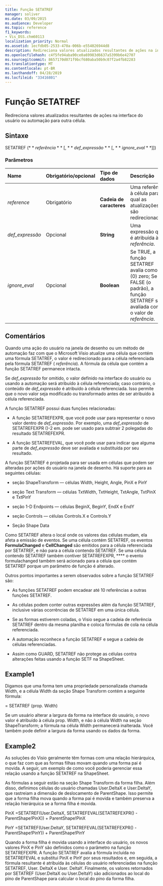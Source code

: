 ```yaml
---
title: Função SETATREF
manager: soliver
ms.date: 03/09/2015
ms.audience: Developer
ms.topic: reference
f1_keywords:
- Vis_DSS.chm60113
localization_priority: Normal
ms.assetid: 1ecfdb05-2533-470a-006b-e554026944d8
description: Redireciona valores atualizados resultantes de ações na interface do usuário ou automação para outra célula.
ms.openlocfilehash: c4f5fe94aba90ce0a69983d6637a5399b6e42707
ms.sourcegitcommit: 8657170d071f9bcf680aba50b9c07f2a4fb82283
ms.translationtype: MT
ms.contentlocale: pt-BR
ms.lasthandoff: 04/28/2019
ms.locfileid: "33416801"
---
```

# <a name="setatref-function"></a>Função SETATREF

Redireciona valores atualizados resultantes de ações na interface do usuário ou automação para outra célula. 
  
## <a name="syntax"></a>Sintaxe

SETATREF (* * *referência* * * [, * * *def_expressão* * * [, * * *ignore_eval* * *]]) 
  
### <a name="parameters"></a>Parâmetros

|**Name**|**Obrigatório/opcional**|**Tipo de dados**|**Descrição**|
|:-----|:-----|:-----|:-----|
| _reference_ <br/> |Obrigatório  <br/> |**Cadeia de caracteres** <br/> |Uma referência à célula para a qual as atualizações são redirecionadas.  <br/> |
| _def_expressão_ <br/> |Opcional  <br/> |**String** <br/> |Uma expressão que é atribuída à _referência_.  <br/> |
| _ignore_eval_ <br/> |Opcional  <br/> |**Boolean** <br/> |Se TRUE, a função SETATREF avalia como (0) zero; Se FALSE (o padrão), a função SETATREF será avaliada como o valor de _referência_.  <br/> |
   
## <a name="remarks"></a>Comentários

Quando uma ação do usuário na janela de desenho ou um método de automação faz com que o Microsoft Visio atualize uma célula que contém uma fórmula SETATREF, o valor é redirecionado para a célula referenciada pela fórmula SETATREF ( _referência_). A fórmula da célula que contém a função SETATREF permanece intacta.
  
Se _def_expressão_ for omitido, o valor definido na interface do usuário ou usando a automação será atribuído à célula referenciada; caso contrário, o conteúdo de _def_expressão_ é atribuído à célula referenciada. Isso permite que o novo valor seja modificado ou transformado antes de ser atribuído à célula referenciada. 
  
A função SETATREF possui duas funções relacionadas: 
  
- A função SETATREFEXPR, que você pode usar para representar o novo valor dentro de _def_expressão_. Por exemplo, uma _def_expressão_ de SETATREFEXPR ()-2 em. pode ser usado para subtrair 2 polegadas do resultado SETATREFEXPR. 
    
- A função SETATREFEVAL, que você pode usar para indicar que alguma parte de _def_expressão_ deve ser avaliada e substituída por seu resultado. 
    
A função SETATREF é projetada para ser usada em células que podem ser alteradas por ações do usuário na janela de desenho. Há suporte para as seguintes células:
  
- seção ShapeTransform — células Width, Height, Angle, PinX e PinY
    
- seção Text Transform — células TxtWidth, TxtHeight, TxtAngle, TxtPinX e TxtPinY
    
- seção 1-D Endpoints  — células BeginX, BeginY, EndX e EndY
    
- seção Controls — células Controls.X e Controls.Y
    
- Seção Shape Data
    
Como SETATREF altera o local onde os valores das células mudam, ela afeta a emissão de eventos. Se uma célula contém SETATREF, os eventos **FormulaChanged** e **CellChanged** são emitidos para a célula referenciada por SETATREF, e não para a célula contendo SETATREF. Se uma célula contendo SETATREF também contiver SETATREFEXPR, **** o evento formulachanged também será acionado para a célula que contém SETATREF porque um parâmetro de função é alterado. 
  
Outros pontos importantes a serem observados sobre a função SETATREF são:
  
- As funções SETATREF podem encadear até 10 referências a outras funções SETATREF. 
    
- As células podem conter outras expressões além da função SETATREF, inclusive várias ocorrências de SETATREF em uma única célula.
    
- Se as formas estiverem coladas, o Visio segue a cadeia de referência SETATREF dentro da mesma planilha e coloca fórmulas de cola na célula referenciada. 
    
- A automação reconhece a função SETATREF e segue a cadeia de células referenciadas. 
    
- Assim como GUARD, SETATREF não protege as células contra alterações feitas usando a função SETF na ShapeSheet.
    
## <a name="example1"></a>Example1

Digamos que uma forma tem uma propriedade personalizada chamada Width, e a célula Width da seção Shape Transform contém a seguinte fórmula:
  
= SETATREF (prop. Width)
  
Se um usuário alterar a largura da forma na interface do usuário, o novo valor é atribuído à célula prop. Width, e não à célula Width na seção ShapeTransform; a fórmula na célula Width permanecerá inalterada. Você também pode definir a largura da forma usando os dados da forma.
  
## <a name="example2"></a>Example2

As soluções do Visio geralmente têm formas com uma relação hierárquica, o que faz com que as formas filhas movam quando uma forma pai é movida. A seguir, um exemplo de como você poderia gerenciar essa relação usando a função SETATREF na ShapeSheet. 
  
As fórmulas a seguir estão na seção Shape Transform da forma filha. Além disso, definimos células do usuário chamadas User.DeltaX e User.DeltaY, que rastreiam a dimensão de deslocamento de ParentShape. Isso permite que a forma filha mova quando a forma pai é movida e também preserva a relação hierárquica se a forma filha é movida.
  
PinX =SETATREF(User.DeltaX, SETATREFEVAL(SETATREFEXPR() - ParentShape!PinX)) + ParentShape!PinX
  
PinY =SETATREF(User.DeltaY, SETATREFEVAL(SETATREFEXPR() - ParentShape!PinY)) + ParentShape!PinY
  
Quando a forma filha é movida usando a interface do usuário, os novos valores PinX e PinY são definidos como o parâmetro na função SETATREFEXPR. A função SETATREF avalia a fórmula incluída no SETATREFEVAL e substitui PinX e PinY por seus resultados e, em seguida, a fórmula resultante é atribuída às células do usuário referenciadas na função SETATREF, User. DeltaX e User. DeltaY. Finalmente, os valores retornados por SETATREF (User.DeltaX ou User.DeltaY) são adicionados ao local do pino de ParentShape para calcular o local do pino da forma filha.
  

